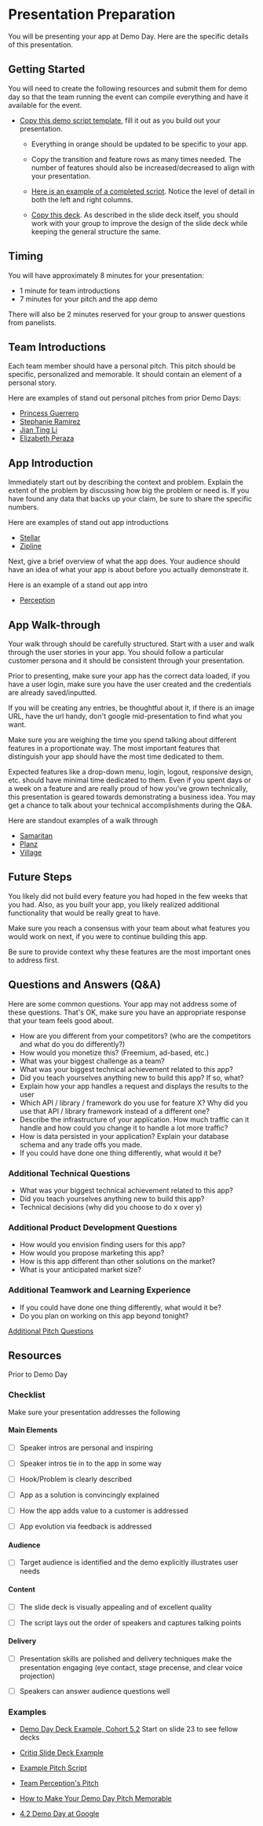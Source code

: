 # Presentation Preparation

You will be presenting your app at Demo Day. Here are the specific details of this presentation.

## Getting Started

You will need to create the following resources and submit them for demo day so that the team running the event can compile everything and have it available for the event. 

- [Copy this demo script template]([https://docs.google.com/document/d/1_X4-JCg2YglDaWIxCB2p_XRJLffN2XYp05Gq7Kxw1NE/edit](https://docs.google.com/document/d/1GfQLWbsKBKP5hN3tDrQu6d7l85Lq8xEzX9Te9vQoUtE/edit)), fill it out as you build out your presentation. 
    - Everything in orange should be updated to be specific to your app. 
    - Copy the transition and feature rows as many times needed. The number of features should also be increased/decreased to align with your presentation. 

  - [Here is an example of a completed script](https://docs.google.com/document/d/1_X4-JCg2YglDaWIxCB2p_XRJLffN2XYp05Gq7Kxw1NE/edit). Notice the level of detail in both the left and right columns.

  - [Copy this deck](https://docs.google.com/presentation/d/1qXb3uDrNxSmzV5vTvHsLBptH0cKqL9Dy4QfyDILsFlM/edit#slide=id.g6c1b6be0e1_0_0). As described in the slide deck itself, you should work with your group to improve the design of the slide deck while keeping the general structure the same. 

## Timing

You will have approximately 8 minutes for your presentation:

- 1 minute for team introductions
- 7 minutes for your pitch and the app demo

There will also be 2 minutes reserved for your group to answer questions from panelists.

## Team Introductions

Each team member should have a personal pitch. This pitch should be specific, personalized and memorable. It should contain an element of a personal story.

Here are examples of stand out personal pitches from prior Demo Days:

- [Princess Guerrero](https://youtu.be/rFtlhau003o?t=1263)
- [Stephanie Ramirez](https://youtu.be/weOyHa_LY10?t=2710)
- [Jian Ting Li](https://youtu.be/weOyHa_LY10?t=3835)
- [Elizabeth Peraza](https://youtu.be/weOyHa_LY10?t=5070)

## App Introduction

Immediately start out by describing the context and problem. Explain the extent of the problem by discussing how big the problem or need is. If you have found any data that backs up your claim, be sure to share the specific numbers.

Here are examples of stand out app introductions

- [Stellar](https://youtu.be/weOyHa_LY10?t=1686)
- [Zipline](https://youtu.be/weOyHa_LY10?t=2260)

Next, give a brief overview of what the app does. Your audience should have an idea of what your app is about before you actually demonstrate it.

Here is an example of a stand out app intro

- [Perception](https://youtu.be/weOyHa_LY10?t=5141)

## App Walk-through

Your walk through should be carefully structured. Start with a user and walk through the user stories in your app. You should follow a particular customer persona and it should be consistent through your presentation.

Prior to presenting, make sure your app has the correct data loaded, if you have a user login, make sure you have the user created and the credentials are already saved/inputted.

If you will be creating any entries, be thoughtful about it, if there is an image URL, have the url handy, don't google mid-presentation to find what you want.

Make sure you are weighing the time you spend talking about different features in a proportionate way. The most important features that distinguish your app should have the most time dedicated to them.

Expected features like a drop-down menu, login, logout, responsive design, etc. should have minimal time dedicated to them. Even if you spent days or a week on a feature and are really proud of how you've grown technically, this presentation is geared towards demonstrating a business idea. You may get a chance to talk about your technical accomplishments during the Q&A.

Here are standout examples of a walk through

- [Samaritan](https://youtu.be/bCS2lJNGzlo?t=6042)
- [Planz](https://youtu.be/bCS2lJNGzlo?t=5442)
- [Village](https://youtu.be/plFIzWnm05E?t=1703)

## Future Steps

You likely did not build every feature you had hoped in the few weeks that you had. Also, as you built your app, you likely realized additional functionality that would be really great to have.

Make sure you reach a consensus with your team about what features you would work on next, if you were to continue building this app.

Be sure to provide context why these features are the most important ones to address first.

## Questions and Answers (Q&A)

Here are some common questions. Your app may not address some of these questions. That's OK, make sure you have an appropriate response that your team feels good about.

- How are you different from your competitors? (who are the competitors and what do you do differently?)
- How would you monetize this? (Freemium, ad-based, etc.)
- What was your biggest challenge as a team?
- What was your biggest technical achievement related to this app?
- Did you teach yourselves anything new to build this app? If so, what?
- Explain how your app handles a request and displays the results to the user
- Which API / library / framework do you use for feature X? Why did you use that API / library framework instead of a different one?
- Describe the infrastructure of your application. How much traffic can it handle and how could you change it to handle a lot more traffic?
- How is data persisted in your application? Explain your database schema and any trade offs you made.
- If you could have done one thing differently, what would it be?

### Additional Technical Questions

- What was your biggest technical achievement related to this app?
- Did you teach yourselves anything new to build this app?
- Technical decisions (why did you choose to do x over y)

### Additional Product Development Questions

- How would you envision finding users for this app?
- How would you propose marketing this app?
- How is this app different than other solutions on the market?
- What is your anticipated market size?

### Additional Teamwork and Learning Experience

- If you could have done one thing differently, what would it be?
- Do you plan on working on this app beyond tonight?

[Additional Pitch Questions](https://www.cleverism.com/startup-pitch-competition-questions/)

## Resources

Prior to Demo Day

### Checklist

Make sure your presentation addresses the following




#### Main Elements

- [ ] Speaker intros are personal and inspiring
- [ ] Speaker intros tie in to the app in some way
- [ ] Hook/Problem is clearly described
- [ ] App as a solution is convincingly explained
- [ ] How the app adds value to a customer is addressed
- [ ] App evolution via feedback is addressed


#### Audience 

- [ ] Target audience is identified and the demo explicitly illustrates user needs


#### Content

- [ ] The slide deck is visually appealing and of excellent quality
- [ ] The script lays out the order of speakers and captures talking points


#### Delivery  
- [ ] Presentation skills are polished and delivery techniques make the presentation engaging (eye contact, stage precense, and clear voice projection) 
- [ ] Speakers can answer audience questions well


### Examples

- [Demo Day Deck Example, Cohort 5.2](https://docs.google.com/presentation/d/1JQk7eRhzMRRz7_4v7Z5msz7gOGPDcN7yGu1n4vF58ZM/edit) Start on slide 23 to see fellow decks

- [Critiq Slide Deck Example](https://docs.google.com/presentation/d/1fle7PWLAhGBgeCrDxfH6fpAYuIu3zT88yP2uN3gvDcw/edit#slide=id.g1cff4d9007_3_0)

- [Example Pitch Script](https://docs.google.com/document/d/1_X4-JCg2YglDaWIxCB2p_XRJLffN2XYp05Gq7Kxw1NE/edit)

- [Team Perception's Pitch](https://www.youtube.com/watch?v=weOyHa_LY10&t=4997s)

- [How to Make Your Demo Day Pitch Memorable](https://www.youtube.com/watch?v=7u0cKqRPYhY)

- [4.2 Demo Day at Google](https://www.youtube.com/watch?v=bCS2lJNGzlo)
